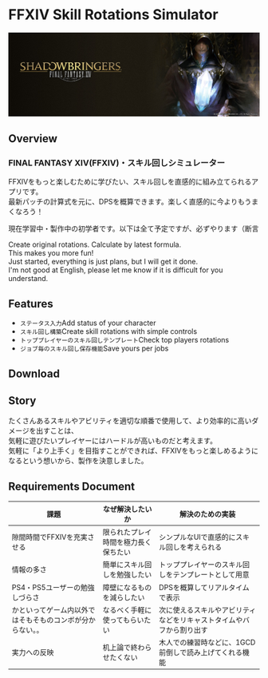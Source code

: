 # FFXIV Skill Rotations Simulator

![shadowbringers_6.jpeg](shadowbringers_6.jpeg)

## Overview
### FINAL FANTASY XIV(FFXIV)・スキル回しシミュレーター
FFXIVをもっと楽しむために学びたい、スキル回しを直感的に組み立てられるアプリです。<br>最新パッチの計算式を元に、DPSを概算できます。楽しく直感的に今よりもうまくなろう！

現在学習中・製作中の初学者です。以下は全て予定ですが、必ずやります（断言

Create original rotations.  Calculate by latest formula.  <br>This makes you more fun!<br>Just started, everything is just plans, but I will get it done.<br>I'm not good at English, please let me know if it is difficult for you understand.

## Features
- `ステータス入力`Add status of your character
- `スキル回し構築`Create skill rotations with simple controls
- `トッププレイヤーのスキル回しテンプレート`Check top players rotations
- `ジョブ毎のスキル回し保存機能`Save yours per jobs

## Download

## Story
たくさんあるスキルやアビリティを適切な順番で使用して、より効率的に高いダメージを出すことは、<br>気軽に遊びたいプレイヤーにはハードルが高いものだと考えます。<br>気軽に「より上手く」を目指すことができれば、FFXIVをもっと楽しめるようになるという想いから、製作を決意しました。

## Requirements Document

課題|なぜ解決したいか|解決のための実装
---|---|---
隙間時間でFFXIVを充実させる|限られたプレイ時間を極力長く保ちたい|シンプルなUIで直感的にスキル回しを考えられる
情報の多さ|簡単にスキル回しを勉強したい|トッププレイヤーのスキル回しをテンプレートとして用意
PS4・PS5ユーザーの勉強しづらさ|障壁になるものを減らしたい|DPSを概算してリアルタイムで表示
かといってゲーム内以外ではそもそものコンボが分からない。。|なるべく手軽に使ってもらいたい|次に使えるスキルやアビリティなどをリキャストタイムやバフから割り出す
実力への反映|机上論で終わらせたくない|木人での練習時などに、1GCD前倒しで読み上げてくれる機能

